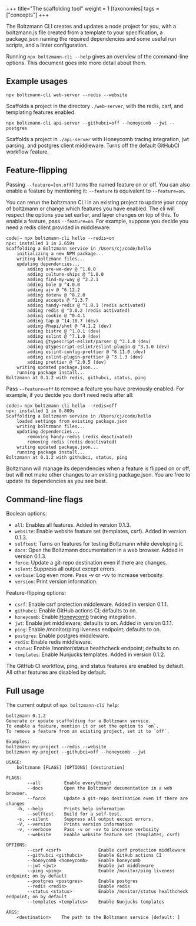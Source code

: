 +++
title="The scaffolding tool"
weight = 1
[taxonomies]
tags = ["concepts"]
+++

The Boltzmann CLI creates and updates a node project for you, with a boltzmann.js file created from a template to your specification, a package.json naming the required dependencies and some useful run scripts, and a linter configuration.

<!-- more -->

Running `npx boltzmann-cli --help` gives an overview of the command-line options. This document goes into more detail about them.

## Example usages

`npx boltzmann-cli web-server --redis --website`

Scaffolds a project in the directory `./web-server`, with the redis, csrf, and templating features enabled.

`npx boltzmann-cli api-server --githubci=off --honeycomb --jwt --postgres`

Scaffolds a project in `./api-server` with Honeycomb tracing integration, jwt parsing, and postgres client middleware. Turns off the default GitHubCI workflow feature.

## Feature-flipping

Passing `--feature=[on,off]` turns the named feature on or off. You can also enable a feature by mentioning it: `--feature` is equivalent to `--feature=on`.

You can rerun the boltzmann CLI in an existing project to update your copy of boltzmann or change which features you have enabled. The cli will respect the options you set earlier, and layer changes on top of this. To enable a feature, pass `--feature=on`.  For example, suppose you decide you need a redis client provided in middleware:

```shell
code|⇒ npx boltzmann-cli hello --redis=on
npx: installed 1 in 2.659s
Scaffolding a Boltzmann service in /Users/cj/code/hello
    initializing a new NPM package...
    writing boltzmann files...
    updating dependencies...
        adding are-we-dev @ ^1.0.0
        adding culture-ships @ ^1.0.0
        adding find-my-way @ ^2.2.1
        adding bole @ ^4.0.0
        adding ajv @ ^6.12.2
        adding dotenv @ ^8.2.0
        adding accepts @ ^1.3.7
        adding handy-redis @ ^1.8.1 (redis activated)
        adding redis @ ^3.0.2 (redis activated)
        adding cookie @ ^0.4.1
        adding tap @ ^14.10.7 (dev)
        adding @hapi/shot @ ^4.1.2 (dev)
        adding bistre @ ^1.0.1 (dev)
        adding eslint @ ^7.1.0 (dev)
        adding @typescript-eslint/parser @ ^3.1.0 (dev)
        adding @typescript-eslint/eslint-plugin @ ^3.1.0 (dev)
        adding eslint-config-prettier @ ^6.11.0 (dev)
        adding eslint-plugin-prettier @ ^3.1.3 (dev)
        adding prettier @ ^2.0.5 (dev)
    writing updated package.json...
    running package install...
Boltzmann at 0.1.2 with redis, githubci, status, ping
```

Pass `--feature=off` to remove a feature you have previously enabled. For example, if you decide you don't need redis after all:

```shell
code|⇒ npx boltzmann-cli hello --redis=off
npx: installed 1 in 0.809s
Scaffolding a Boltzmann service in /Users/cj/code/hello
    loaded settings from existing package.json
    writing boltzmann files...
    updating dependencies...
        removing handy-redis (redis deactivated)
        removing redis (redis deactivated)
    writing updated package.json...
    running package install...
Boltzmann at 0.1.2 with githubci, status, ping
```

Boltzmann will manage its dependencies when a feature is flipped on or off, but will not make other changes to an existing package.json. You are free to update its dependencies as you see best.

## Command-line flags

Boolean options:

- `all`: Enables all features. Added in version 0.1.3.
- `website`: Enable website feature set (templates, csrf). Added in version 0.1.3.
- `selftest`: Turns on features for testing Boltzmann while developing it.
- `docs`: Open the Boltzmann documentation in a web browser. Added in version 0.1.3.
- `force`: Update a git-repo destination even if there are changes.
- `silent`: Suppress all output except errors.
- `verbose`: Log even more. Pass -v or -vv to increase verbosity.
- `version`: Print version information.

Feature-flipping options:

- `csrf`: Enable csrf protection middleware.  Added in version 0.1.1.
- `githubci`: Enable GitHub actions CI; defaults to on.
- `honeycomb`: Enable [Honeycomb](https://www.honeycomb.io) tracing integration.
- `jwt`: Enable jwt middleware; defaults to on. Added in version 0.1.1.
- `ping`: Enable /monitor/ping liveness endpoint; defaults to on.
- `postgres`: Enable postgres middleware.
- `redis`: Enable redis middleware.
- `status`: Enable /monitor/status healthcheck endpoint; defaults to on.
- `templates`: Enable Nunjucks templates. Added in version 0.1.2.

The GitHub CI workflow, ping, and status features are enabled by default. All other features are disabled by default.

## Full usage

The current output of `npx boltzmann-cli help`:

```shell
boltzmann 0.1.2
Generate or update scaffolding for a Boltzmann service.
To enable a feature, mention it or set the option to `on`.
To remove a feature from an existing project, set it to `off`.

Examples:
boltzmann my-project --redis --website
boltzmann my-project --githubci=off --honeycomb --jwt

USAGE:
    boltzmann [FLAGS] [OPTIONS] [destination]

FLAGS:
        --all         Enable everything!
        --docs        Open the Boltzmann documentation in a web browser.
        --force       Update a git-repo destination even if there are changes
    -h, --help        Prints help information
        --selftest    Build for a self-test.
    -s, --silent      Suppress all output except errors.
    -V, --version     Prints version information
    -v, --verbose     Pass -v or -vv to increase verbosity
        --website     Enable website feature set (templates, csrf)

OPTIONS:
        --csrf <csrf>              Enable csrf protection middleware
        --githubci <githubci>      Enable GitHub actions CI
        --honeycomb <honeycomb>    Enable honeycomb
        --jwt <jwt>                Enable jwt middleware
        --ping <ping>              Enable /monitor/ping liveness endpoint; on by default
        --postgres <postgres>      Enable postgres
        --redis <redis>            Enable redis
        --status <status>          Enable /monitor/status healthcheck endpoint; on by default
        --templates <templates>    Enable Nunjucks templates

ARGS:
    <destination>    The path to the Boltzmann service [default: ]

```
